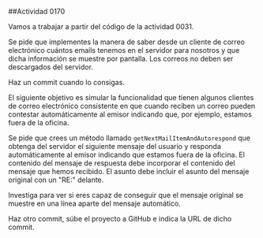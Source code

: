 ##Actividad 0170

Vamos a trabajar a partir del código de la actividad 0031.

Se pide que implementes la manera de saber desde un cliente de correo electrónico cuántos emails tenemos en el servidor para nosotros y que dicha información se muestre por pantalla. Los correos no deben ser descargados del servidor.

Haz un commit cuando lo consigas. 

El siguiente objetivo es simular la funcionalidad que tienen algunos clientes de correo electrónico consistente en que cuando reciben un correo pueden contestar automáticamente al emisor indicando que, por ejemplo, estamos fuera de la oficina.

Se pide que crees un método llamado `getNextMailItemAndAutorespond` que obtenga del servidor el siguiente mensaje del usuario y responda automáticamente al emisor indicando que estamos fuera de la oficina. El contenido del mensaje de respuesta debe incorporar el contenido del mensaje que hemos recibido. El asunto debe incluir el asunto del mensaje original con un "RE:" delante.

Investiga para ver si eres capaz de conseguir que el mensaje original se muestre en una línea aparte del mensaje automático.

Haz otro commit, súbe el proyecto a GitHub e indica la URL de dicho commit. 
